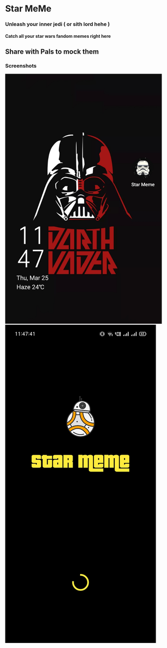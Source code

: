 # Star MeMe


### Unleash your inner jedi ( or sith lord hehe )

#### Catch all your star wars fandom memes right here


## Share with Pals to mock them 

### Screenshots
<img src="https://github.com/gautam7-github/Star-MeMe/blob/main/Screenshot_2021-03-25-11-47-38-32.jpg" >
<img src="https://github.com/gautam7-github/Star-MeMe/blob/main/Screenshot_2021-03-25-11-47-41-85.jpg" >
